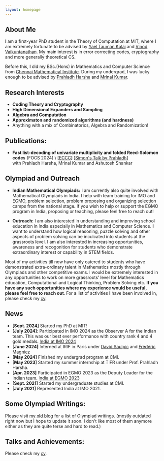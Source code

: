 ```yaml
---
layout: homepage
---
```


## About Me

I am a first-year PhD student in the Theory of Computation at MIT, where I am extremely fortunate to be advised by [Yael Tauman Kalai](https://www.microsoft.com/en-us/research/people/yael/) and [Vinod Vaikuntanathan](https://people.csail.mit.edu/vinodv/). My main interest is in error correcting codes, cryptography and more generally theoretical CS.

Before this, I did my BSc.(Hons) in Mathematics and Computer Science from [Chennai Mathematical Institute](https://www.cmi.ac.in/). During my undergrad, I was lucky enough to be advised by [Prahladh Harsha](https://www.tcs.tifr.res.in/~prahladh/) and [Mrinal Kumar](https://mrinalkr.bitbucket.io/).


## Research Interests

- **Coding Theory and Cryptography**
- **High Dimensional Expanders and Sampling**
- **Algebra and Computation**
- **Approximaton and randomized algorithms (and hardness)**
- Anything with a mix of Combinatorics, Algebra and Randomization!

## Publications:
- **Fast list-decoding of univariate multiplicity and folded Reed-Solomon codes** (FOCS 2024) \   [[ECCC](https://eccc.weizmann.ac.il/report/2023/185/)] [[Simon's Talk by Prahladh](https://www.youtube.com/live/t3AdyuYaPzI?si=Yalpe2fbju6czVSb)] \
  with Prahladh Harsha, Mrinal Kumar and Ashutosh Shankar 

## Olympiad and Outreach

- **Indian Mathematical Olympiads:**  I am currently also quite involved with Mathematical Olympiads in India. I help with team training for IMO and EGMO, problem selection, problem proposing and organizing selection camps from the national stage. If you wish to help or support the EGMO program in India, proposing or teaching, please feel free to reach out!
  
- **Outreach:**  I am also interested in understanding and improving school education in India especially in Mathematics and Computer Science. I want to understand how logical reasoning, puzzle solving and other aspects of problem solving can be inculcated into students at the grassroots level. I am also interested in increasing opportunities, awareness and recogonition for students who demonstrate extraordinary interest or capability in STEM fields.
  
Most of my activities till now have only catered to students who have demonstrated extra-ordinary talent in Mathematics mostly through Olympiads and other competitive exams. I would be extremely interested in any opportunities to work on more grassroots' level for Mathematics education, Computational and Logical Thinking, Problem Solving etc. **If you have any such opportunities where my experience would be useful, please feel free to reach out**. For a list of activities I have been involved in, please check my [cv](assets/files/rohan-cv.pdf).

## News
 
- **[Sept. 2024]** Started my PhD at MIT! 
- **[July 2024]**: Participated in IMO 2024 as the Observer A for the Indian team. This was our best ever performance with country rank 4 and 4 gold medals. [India at IMO 2024](https://www.imo-official.org/team_r.aspx?code=IND&year=2024) 
- **[June 2024]** Interned at IRIF in Paris under [David Saulpic](https://www.normalesup.org/~saulpic/) and [Frédéric Magniez](https://irif.fr/~magniez/) 
- **[May 2024]** Finished my undergrad program at CMI.
- **[May 2023]** Started my summer internship at TIFR under Prof. Prahladh Harsha.
- **[Apr. 2023]** Participated in EGMO 2023 as the Deputy Leader for the Indian team. [India at EGMO 2023](https://www.egmo.org/egmos/egmo12/countries/country35/)
- **[Sept. 2021]** Started my undergraduate studies at CMI.
- **[July 2021]** Represented India at IMO 2021.


## Some Olympiad Writings:

Please visit [my old blog](https://rgtdfg.blogspot.com/p/handouts.html) for a list of Olympiad writings. (mostly outdated right now but I hope to update it soon. I don't like most of them anymore either as they are quite terse and hard to read.)

## Talks and Achievements:
Please check my [cv](assets/files/rohan-cv.pdf).
